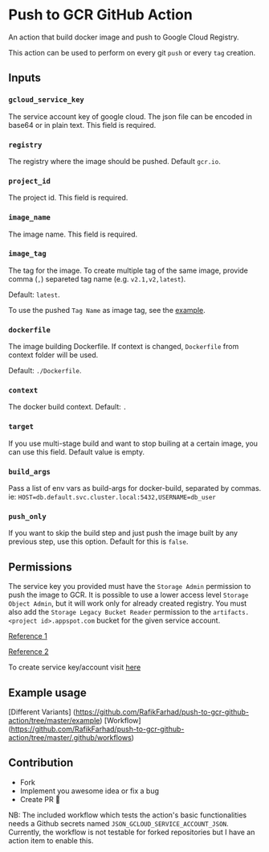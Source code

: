 # Push to GCR GitHub Action

An action that build docker image and push to Google Cloud Registry.

This action can be used to perform on every git `push` or every `tag` creation.

## Inputs

### `gcloud_service_key`
The service account key of google cloud. The json file can be encoded in base64 or in plain text. This field is required.

### `registry`
The registry where the image should be pushed. Default `gcr.io`.

### `project_id`
The project id. This field is required.

### `image_name`
The image name. This field is required.

### `image_tag`
The tag for the image. To create multiple tag of the same image, provide comma (`,`) separeted tag name (e.g. `v2.1,v2,latest`).

Default: `latest`.

To use the pushed `Tag Name` as image tag, see the [example](https://github.com/RafikFarhad/push-to-gcr-github-action/blob/master/example/build_only_tags.yml).

### `dockerfile`
The image building Dockerfile. 
If context is changed, `Dockerfile` from context folder will be used.

Default: `./Dockerfile`.

### `context`
The docker build context. Default: `.`

### `target`
If you use multi-stage build and want to stop builing at a certain image, you can use this field. Default value is empty.

### `build_args`
Pass a list of env vars as build-args for docker-build, separated by commas. ie: `HOST=db.default.svc.cluster.local:5432,USERNAME=db_user`

### `push_only`
If you want to skip the build step and just push the image built by any previous step, use this option. Default for this is `false`.

## Permissions
The service key you provided must have the `Storage Admin` permission to push the image to GCR.
It is possible to use a lower access level `Storage Object Admin`, but it will work only for already created registry. You must also add the `Storage Legacy Bucket Reader` permission to the `artifacts.<project id>.appspot.com` bucket for the given service account.

[Reference 1](https://cloud.google.com/container-registry/docs/access-control)

[Reference 2](https://stackoverflow.com/a/39750467/6189461)

To create service key/account visit [here](https://console.cloud.google.com/iam-admin/serviceaccounts)

## Example usage

[Different Variants] (https://github.com/RafikFarhad/push-to-gcr-github-action/tree/master/example)
[Workflow] (https://github.com/RafikFarhad/push-to-gcr-github-action/tree/master/.github/workflows)

## Contribution
- Fork
- Implement you awesome idea or fix a bug
- Create PR 🎉

NB: The included workflow which tests the action's basic functionalities needs a Github secrets named `JSON_GCLOUD_SERVICE_ACCOUNT_JSON`.
Currently, the workflow is not testable for forked repositories but I have an action item to enable this.  